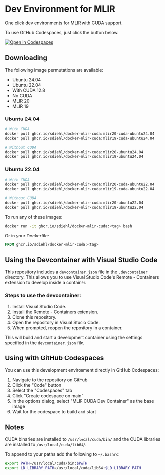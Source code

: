 # Dev Environment for MLIR

One click dev environments for MLIR with CUDA support.

To use GitHub Codespaces, just click the button below.

[![Open in Codespaces](https://github.com/codespaces/badge.svg)](https://codespaces.new/sdiehl/docker-mlir-cuda)

## Downloading

The following image permutations are available:

- Ubuntu 24.04
- Ubuntu 22.04
- With CUDA 12.8
- No CUDA
- MLIR 20
- MLIR 19

### Ubuntu 24.04

```bash
# With CUDA
docker pull ghcr.io/sdiehl/docker-mlir-cuda:mlir20-cuda-ubuntu24.04
docker pull ghcr.io/sdiehl/docker-mlir-cuda:mlir19-cuda-ubuntu24.04

# Without CUDA
docker pull ghcr.io/sdiehl/docker-mlir-cuda:mlir20-ubuntu24.04
docker pull ghcr.io/sdiehl/docker-mlir-cuda:mlir19-ubuntu24.04
```

### Ubuntu 22.04

```bash
# With CUDA
docker pull ghcr.io/sdiehl/docker-mlir-cuda:mlir20-cuda-ubuntu22.04
docker pull ghcr.io/sdiehl/docker-mlir-cuda:mlir19-cuda-ubuntu22.04

# Without CUDA
docker pull ghcr.io/sdiehl/docker-mlir-cuda:mlir20-ubuntu22.04
docker pull ghcr.io/sdiehl/docker-mlir-cuda:mlir19-ubuntu22.04
```

To run any of these images:
```bash
docker run -it ghcr.io/sdiehl/docker-mlir-cuda:<tag> bash
```

Or in your Dockerfile:
```Dockerfile
FROM ghcr.io/sdiehl/docker-mlir-cuda:<tag>
```

## Using the Devcontainer with Visual Studio Code

This repository includes a `devcontainer.json` file in the `.devcontainer` directory. This allows you to use Visual Studio Code's Remote - Containers extension to develop inside a container.

### Steps to use the devcontainer:

1. Install Visual Studio Code.
2. Install the Remote - Containers extension.
3. Clone this repository.
4. Open the repository in Visual Studio Code.
5. When prompted, reopen the repository in a container.

This will build and start a development container using the settings specified in the `devcontainer.json` file.

## Using with GitHub Codespaces

You can use this development environment directly in GitHub Codespaces:

1. Navigate to the repository on GitHub
2. Click the "Code" button
3. Select the "Codespaces" tab
4. Click "Create codespace on main"
5. In the options dialog, select "MLIR CUDA Dev Container" as the base image
6. Wait for the codespace to build and start

## Notes

CUDA binaries are installed to `/usr/local/cuda/bin/` and the CUDA libraries are installed to `/usr/local/cuda/lib64/`.

To append to your paths add the following to `~/.bashrc`:

```bash
export PATH=/usr/local/cuda/bin:$PATH
export LD_LIBRARY_PATH=/usr/local/cuda/lib64:$LD_LIBRARY_PATH
```
